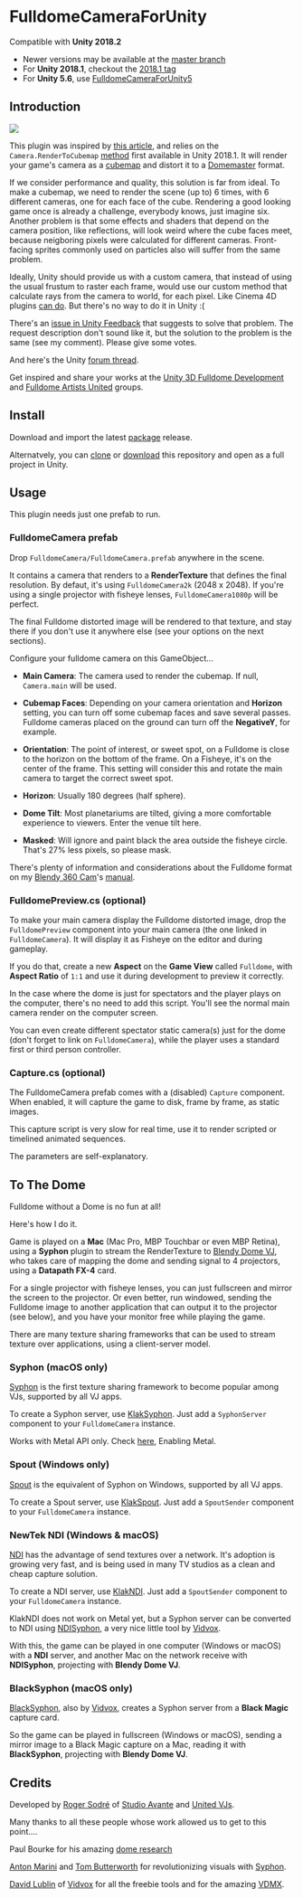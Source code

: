 # FulldomeCameraForUnity

Compatible with **Unity 2018.2**

* Newer versions may be available at the [master branch](https://github.com/rsodre/FulldomeCameraForUnity)
* For **Unity 2018.1**, checkout the [2018.1 tag](https://github.com/rsodre/FulldomeCameraForUnity/tree/2018.1)
* For **Unity 5.6**, use [FulldomeCameraForUnity5](https://github.com/rsodre/FulldomeCameraForUnity5)

## Introduction

![](images/example.png)

This plugin was inspired by [this article](https://blogs.unity3d.com/2018/01/26/stereo-360-image-and-video-capture/), and relies on the `Camera.RenderToCubemap` [method](https://docs.unity3d.com/ScriptReference/Camera.RenderToCubemap.html) first available in Unity 2018.1. It will render your game's camera as a [cubemap](https://en.wikipedia.org/wiki/Cube_mapping) and distort it to a [Domemaster](http://download.studioavante.com/TEMPLATES/DOME/DOME_template_2K.png) format.

If we consider performance and quality, this solution is far from ideal. To make a cubemap, we need to render the scene (up to) 6 times, with 6 different cameras, one for each face of the cube. Rendering a good looking game once is already a challenge, everybody knows, just imagine six. Another problem is that some effects and shaders that depend on the camera position, like reflections, will look weird where the cube faces meet, because neigboring pixels were calculated for different cameras. Front-facing sprites commonly used on particles also will suffer from the same problem.

Ideally, Unity should provide us with a custom camera, that instead of using the usual frustum to raster each frame, would use our custom method that calculate rays from the camera to world, for each pixel. Like Cinema 4D plugins [can do](https://developers.maxon.net/docs/Cinema4DCPPSDK/html/class_video_post_data.html#a597ac521409b00572117ea604536e06f). But there's no way to do it in Unity :(

There's an [issue in Unity Feedback](https://feedback.unity3d.com/suggestions/correct-camera-distortion-issue-on-the-side-by-using-spherical-clipping-planes-instead-of-flat-near-far-clipping-plane) that suggests to solve that problem. The request description don't sound like it, but the solution to the problem is the same (see my comment). Please give some votes.

And here's the Unity [forum thread](https://forum.unity.com/threads/fulldome-camera-for-unity.547939/).

Get inspired and share your works at the [Unity 3D Fulldome Development](https://www.facebook.com/groups/640529606365067/) and [Fulldome Artists United](https://www.facebook.com/groups/FulldomeArtistsUnited/) groups.


## Install

Download and import the latest [package](https://github.com/rsodre/FulldomeCameraForUnity/releases) release.

Alternatvely, you can [clone](https://help.github.com/articles/cloning-a-repository/) or [download](https://github.com/rsodre/FulldomeCameraForUnity/archive/master.zip) this repository and open as a full project in Unity.


## Usage

This plugin needs just one prefab to run.


### FulldomeCamera prefab

Drop `FulldomeCamera/FulldomeCamera.prefab` anywhere in the scene.

It contains a camera that renders to a **RenderTexture** that defines the final resolution. By defaut, it's using `FulldomeCamera2k` (2048 x 2048). If you're using a single projector with fisheye lenses, `FulldomeCamera1080p` will be perfect.

The final Fulldome distorted image will be rendered to that texture, and stay there if you don't use it anywhere else (see your options on the next sections).

Configure your fulldome camera on this GameObject...


* **Main Camera**: The camera used to render the cubemap. If null, `Camera.main` will be used.

* **Cubemap Faces**: Depending on your camera orientation and **Horizon** setting, you can turn off some cubemap faces and save several passes. Fulldome cameras placed on the ground can turn off the **NegativeY**, for example.

* **Orientation**: The point of interest, or sweet spot, on a Fulldome is close to the horizon on the bottom of the frame. On a Fisheye, it's on the center of the frame. This setting will consider this and rotate the main camera to target the correct sweet spot. 

* **Horizon**: Usually 180 degrees (half sphere).

* **Dome Tilt**: Most planetariums are tilted, giving a more comfortable experience to viewers. Enter the venue tilt here.

* **Masked**: Will ignore and paint black the area outside the fisheye circle. That's 27% less pixels, so please mask.

There's plenty of information and considerations about the Fulldome format on my [Blendy 360 Cam](http://blendy360cam.com/)'s [manual](http://download.studioavante.com/Blendy360Cam/Blendy360Cam_Manual.pdf).


### FulldomePreview.cs (optional)

To make your main camera display the Fulldome distorted image, drop the `FulldomePreview` component into your main camera (the one linked in `FulldomeCamera`). It will display it as Fisheye on the editor and during gameplay.

If you do that, create a new **Aspect** on the **Game View** called `Fulldome`, with **Aspect Ratio** of `1:1` and use it during development to preview it correctly.

In the case where the dome is just for spectators and the player plays on the computer, there's no need to add this script. You'll see the normal main camera render on the computer screen.

You can even create different spectator static camera(s) just for the dome (don't forget to link on `FulldomeCamera`), while the player uses a standard first or third person controller.



### Capture.cs (optional)

The FulldomeCamera prefab comes with a (disabled) `Capture` component. When enabled, it will capture the game to disk, frame by frame, as static images.

This capture script is very slow for real time, use it to render scripted or timelined animated sequences.

The parameters are self-explanatory.



## To The Dome

Fulldome without a Dome is no fun at all!

Here's how I do it.

Game is played on a **Mac** (Mac Pro, MBP Touchbar or even MBP Retina), using a **Syphon** plugin to stream the RenderTexture to [Blendy Dome VJ](http://www.blendydomevj.com/), who takes care of mapping the dome and sending signal to 4 projectors, using a **Datapath FX-4** card.

For a single projector with fisheye lenses, you can just fullscreen and mirror the screen to the projector. Or even better, run windowed, sending the  Fulldome image to another application that can output it to the projector (see below), and you have your monitor free while playing the game.

There are many texture sharing frameworks that can be used to stream texture over applications, using a client-server model.


### Syphon (macOS only)

[Syphon](http://syphon.v002.info/) is the first texture sharing framework to become popular among VJs, supported by all VJ apps.

To create a Syphon server, use [KlakSyphon](https://github.com/keijiro/KlakSyphon). Just add a `SyphonServer` component to your `FulldomeCamera` instance.

Works with Metal API only. Check [here](https://docs.unity3d.com/Manual/Metal.html), Enabling Metal.


### Spout (Windows only)

[Spout](http://spout.zeal.co/) is the equivalent of Syphon on Windows, supported by all VJ apps.

To create a Spout server, use [KlakSpout](https://github.com/keijiro/KlakSpout). Just add a `SpoutSender` component to your `FulldomeCamera` instance.


### NewTek NDI (Windows & macOS)

[NDI](http://ndi.newtek.com/) has the advantage of send textures over a network. It's adoption is growing very fast, and is being used in many TV studios as a clean and cheap capture solution.

To create a NDI server, use [KlakNDI](https://github.com/keijiro/KlakNDI). Just add a `SpoutSender` component to your `FulldomeCamera` instance.

KlakNDI does not work on Metal yet, but a Syphon server can be converted to NDI using [NDISyphon](https://docs.vidvox.net/freebies_ndi_syphon.html), a very nice little tool by [Vidvox](https://github.com/Vidvox).

With this, the game can be played in one computer (Windows or macOS) with a **NDI** server, and another Mac on the network receive with **NDISyphon**, projecting with **Blendy Dome VJ**.


### BlackSyphon (macOS only)

[BlackSyphon](https://docs.vidvox.net/freebies_black_syphon.html), also by [Vidvox](https://github.com/Vidvox), creates a Syphon server from a **Black Magic** capture card.

So the game can be played in fullscreen (Windows or macOS), sending a mirror image to a Black Magic capture on a Mac, reading it with **BlackSyphon**, projecting with **Blendy Dome VJ**.



## Credits

Developed by [Roger Sodré](https://github.com/rsodre) of [Studio Avante](http://www.studioavante.com/) and [United VJs](http://unitedvjs.com.br/).

Many thanks to all these people whose work allowed us to get to this point....

Paul Bourke for his amazing [dome research](http://paulbourke.net/dome/)

[Anton Marini](https://github.com/vade) and [Tom Butterworth](https://github.com/bangnoise) for revolutionizing visuals with [Syphon](https://github.com/Syphon).

[David Lublin](https://github.com/dlublin) of [Vidvox](https://github.com/Vidvox) for all the freebie tools and for the amazing [VDMX](https://vidvox.net/).
